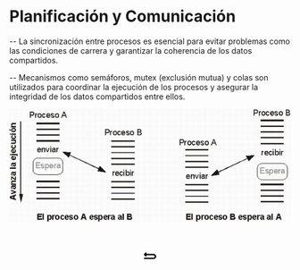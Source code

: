 # Planificación y Comunicación
-- La sincronización entre procesos es esencial para evitar problemas como las condiciones de carrera y garantizar la coherencia de los datos compartidos.

-- Mecanismos como semáforos, mutex (exclusión mutua) y colas son utilizados para coordinar la ejecución de los procesos y asegurar la integridad de los datos compartidos entre ellos.

<p align="center">
  <img src="imagenes/sincronizacion_y_comunicacion.jpg" alt="">
</p>
<br>
<p align="center">
<a href="https://gakc05.github.io/sistemas/procesos/indice/01_introduccion.html" class="enlace-invisible">
  <img src="../../botones_imagenes/boton_regresar.png" alt="" style="width: 5%;">
</a>
</p>

<style>
.enlace-invisible {
    text-decoration: none;
    color: transparent;
    /* Otros estilos que desees agregar */
}
</style>
